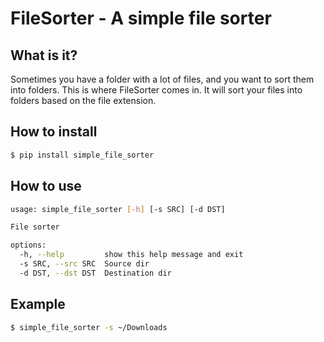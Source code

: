 # FileSorter - A simple file sorter

## What is it?

Sometimes you have a folder with a lot of files, and you want 
to sort them into folders. This is where FileSorter comes in. 
It will sort your files into folders based on the file extension.

## How to install

```bash
$ pip install simple_file_sorter
```

## How to use
```bash
usage: simple_file_sorter [-h] [-s SRC] [-d DST]

File sorter

options:
  -h, --help         show this help message and exit
  -s SRC, --src SRC  Source dir
  -d DST, --dst DST  Destination dir
```

## Example

```bash
$ simple_file_sorter -s ~/Downloads
```